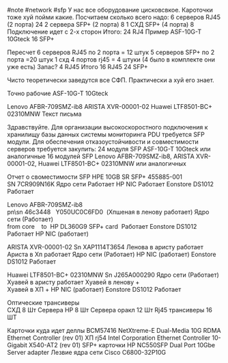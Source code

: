 #note #network #sfp
У нас все оборудование цисковсвкое. Кароточки тоже хуй пойми какие.
Посчитаем сколько всего надо:
6 серверов RJ45 (2 порта) 24 
2 сервера SFP+ (2 порта) 8
1 СХД SFP+ (4 порта) 8 
Подключение идет с 2-х сторон
Итого:
24 RJ4   Пример ASF-10G-T 10Gteck
16 SFP+  

Пересчет
6 серверов RJ45 по 2 порта = 12 штук
5 серверов SFP+ по 2 порта =20 штук
1 схд 4 портов rj45 = 4 штуки (4 было в комплекте они уже есть) 
Запас? 4 RJ45 
Итого 
16 RJ45
24 SFP+


Чисто теоретически заведутся все СФП. Практически а хуй его знает.

Точно рабочие
ASF-10G-T 10Gteck

Lenovo AFBR-709SMZ-ib8
ARISTA XVR-00001-02
Huawei LTF8501-BC+ 02310MNW
Текст письма

Здравствуйте. Для организации высокоскоростного подключения к хранилищу базы данных системы мониторинга PDU требуется SFP модули.  Для обеспечения отказоустойчивости и совместимости серверов требуется закупить:
24 модуля SFP ASF-10G-T 10Gteck или аналогичные
16 модулей SFP Lenovo AFBR-709SMZ-ib8, ARISTA XVR-00001-02, Huawei LTF8501-BC+ 02310MNW или аналогичных



Отчет о своместимости SFP
HPE 10GB SR SFP+ 455885-001  
SN 7CR909N16K
Ядро сети Работает
HP NIC Работает
Eonstore DS1012 Работает

Lenovo AFBR-709SMZ-ib8  
pn\sn 46c3448   Y050UC0C6FD0
 (Хпшеная в ленову работает)
Ядро сети (Работает)  
from core    to  HP DL360G9 SFP+ card  Работает
Eonstore DS1012 Работает
HP NIC (работает)

ARISTA XVR-00001-02
Sn XAP1114T3654
Ленова в аристу работает  
Ариста в Хп работает
Ядро сети (Работает)
HP NIC (работает)
Eonstore DS1012 Работает

Huawei LTF8501-BC+ 02310MNW
Sn J265A000290
Ядро сети (Работает)
Хуавей в аристу работает
Хуавей в ленову +  
Хуавей в ХП +
HP NIC (работает)
Eonstore DS1012 Работает

Оптические трансиверы  
СХД 8 Шт
Сервера HP 8 Шт
Сервера оракл 12 Шт
Rj45 трансиверы 16 ШТ


Карточки куда идет
деллы BCM57416 NetXtreme-E Dual-Media 10G RDMA Ethernet Controller (rev 01)
ХП rj54 Intel Corporation Ethernet Controller 10-Gigabit X540-AT2 (rev 01)
SFP+ карточки HP NC550SFP Dual Port 10Gbe Server adapter
Лезвие ядра сети Cisco C6800-32P10G